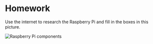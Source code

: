 # Homework

Use the internet to research the Raspberry Pi and fill in the boxes in this picture.

![Raspberry Pi components](raspi_labels.png)
